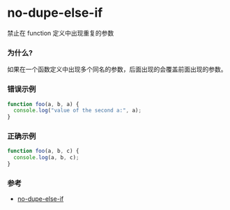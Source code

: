 # no-dupe-else-if

禁止在 function 定义中出现重复的参数

### 为什么?

如果在一个函数定义中出现多个同名的参数，后面出现的会覆盖前面出现的参数。

### 错误示例

```js
function foo(a, b, a) {
  console.log("value of the second a:", a);
}
```

### 正确示例

```js
function foo(a, b, c) {
  console.log(a, b, c);
}
```

### 参考

- [no-dupe-else-if](https://eslint.org/docs/rules/no-dupe-else-if)
